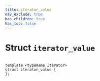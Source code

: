 ```yaml
---
title: iterator_value
nav_exclude: true
has_children: true
has_toc: false
---
```


# Struct `iterator_value`

<code class="doxybook">
<span>template &lt;typename Iterator&gt;</span>
<span>struct iterator&#95;value {</span>
<span>};</span>
</code>

